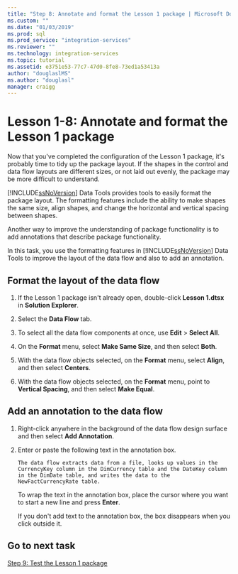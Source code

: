 ```yaml
---
title: "Step 8: Annotate and format the Lesson 1 package | Microsoft Docs"
ms.custom: ""
ms.date: "01/03/2019"
ms.prod: sql
ms.prod_service: "integration-services"
ms.reviewer: ""
ms.technology: integration-services
ms.topic: tutorial
ms.assetid: e3751e53-77c7-47d0-8fe8-73ed1a53413a
author: "douglaslMS"
ms.author: "douglasl"
manager: craigg
---
```

# Lesson 1-8: Annotate and format the Lesson 1 package 

Now that you've completed the configuration of the Lesson 1 package, it's probably time to tidy up the package layout. If the shapes in the control and data flow layouts are different sizes, or not laid out evenly, the package may be more difficult to understand.  
  
[!INCLUDE[ssNoVersion](../includes/ssnoversion-md.md)] Data Tools provides tools to easily format the package layout. The formatting features include the ability to make shapes the same size, align shapes, and change the horizontal and vertical spacing between shapes.  
  
Another way to improve the understanding of package functionality is to add annotations that describe package functionality.  
  
In this task, you use the formatting features in [!INCLUDE[ssNoVersion](../includes/ssnoversion-md.md)] Data Tools to improve the layout of the data flow and also to add an annotation.  
  
## Format the layout of the data flow  
  
1.  If the Lesson 1 package isn't already open, double-click **Lesson 1.dtsx** in **Solution Explorer**.  
  
2.  Select the **Data Flow** tab.  
  
3.  To select all the data flow components at once, use **Edit** > **Select All**.
  
4.  On the **Format** menu, select **Make Same Size**, and then select **Both**.  
  
5.  With the data flow objects selected, on the **Format** menu, select **Align**, and then select **Centers**.  

6.  With the data flow objects selected, on the **Format** menu, point to **Vertical Spacing**, and then select **Make Equal**.  
  
## Add an annotation to the data flow  
  
1.  Right-click anywhere in the background of the data flow design surface and then select **Add Annotation**.  
  
2.  Enter or paste the following text in the annotation box.  
  
        The data flow extracts data from a file, looks up values in the CurrencyKey column in the DimCurrency table and the DateKey column in the DimDate table, and writes the data to the NewFactCurrencyRate table.
  
    To wrap the text in the annotation box, place the cursor where you want to start a new line and press **Enter**.  
  
    If you don't add text to the annotation box, the box disappears when you click outside it.  
  
## Go to next task
[Step 9: Test the Lesson 1 package](../integration-services/lesson-1-9-testing-the-lesson-1-tutorial-package.md)  
  
  
  
